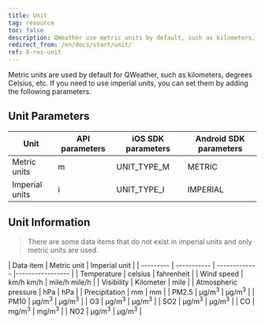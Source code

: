 ```yaml
---
title: Unit
tag: resource
toc: false
description: QWeather use metric units by default, such as kilometers, Celsius, etc. If you need to use imperial units, you can select the unit by adding the parameter `unit=i` (imperial system) or `unit=m` (metric system) in the interface.
redirect_from: /en/docs/start/unit/
ref: 8-res-unit
---
```


Metric units are used by default for QWeather, such as kilometers, degrees Celsius, etc. If you need to use imperial units, you can set them by adding the following parameters.

## Unit Parameters

| Unit           | API parameters | iOS SDK parameters | Android SDK parameters |
| -------------- | -------------- | ------------------ | ---------------------- |
| Metric units   | m              | UNIT_TYPE_M        | METRIC                 |
| Imperial units | i              | UNIT_TYPE_I        | IMPERIAL               |

## Unit Information

> There are some data items that do not exist in imperial units and only metric units are used.
 
| Data item | Metric unit | Imperial unit |
| --------- | ----------- | ------------- |----------------- |
| Temperature | celsius | fahrenheit |
| Wind speed | km/h km/h | mile/h mile/h |
| Visibility | Kilometer |  mile |
| Atmospheric pressure | hPa | hPa |
| Precipitation | mm | mm |
| PM2.5 |  μg/m<sup>3</sup> |  μg/m<sup>3</sup> |
| PM10 |  μg/m<sup>3</sup> |  μg/m<sup>3</sup> |
| O3 |  μg/m<sup>3</sup> |  μg/m<sup>3</sup> |
| SO2 |  μg/m<sup>3</sup> |  μg/m<sup>3</sup> |
| CO | mg/m<sup>3</sup> | mg/m<sup>3</sup> |
| NO2 |  μg/m<sup>3</sup> |  μg/m<sup>3</sup> |